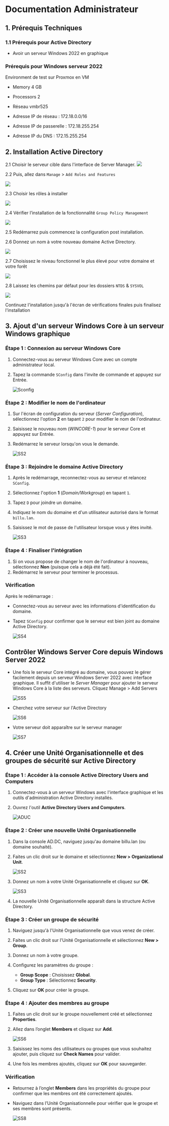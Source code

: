
# Documentation Administrateur 

## 1. Prérequis Techniques 

### 1.1 Prérequis pour Active Directory 

- Avoir un serveur Windows 2022 en graphique

### Prérequis pour Windows serveur 2022

Environment de test sur Proxmox en VM

* Memory      4 GB
    
* Processors  2 
    
* Réseau      vmbr525

* Adresse IP de réseau     : 172.18.0.0/16 
  
* Adresse IP de passerelle : 172.18.255.254 
  
* Adresse IP du DNS        : 172.15.255.254 

## 2. Installation Active Directory

2.1 Choisir le serveur cible dans l'interface de Server Manager. 
![](../Ressources/S02/choix_du_serveur.png)

2.2 Puis, allez dans `Manage` > `Add Roles and Features`

![](../Ressources/S02/Manage_add_roles.png)

2.3 Choisir les rôles à installer

![](../Ressources/S02/capture_install_adds_role.png)


2.4 Vérifier l’installation de la fonctionnalité `Group Policy Management`
   
![](../Ressources/S02/capture_install_adds_feature.png)
   
2.5 Redémarrez puis commencez la configuration post installation. 
   
   
2.6 Donnez un nom à votre nouveau domaine Active Directory.

   ![](../Ressources/S02/Nommage_AD.DC.png)
   
2.7 Choisissez le niveau fonctionnel le plus élevé pour votre domaine et votre forêt

   ![](../Ressources/S02/adds_config_niv_win.png)
   
2.8 Laissez les chemins par défaut pour les dossiers `NTDS` & `SYSVOL`

   ![](../Ressources/S02/adds_config_path.png)


   Continuez l'installation jusqu'à l'écran de vérifications finales puis finalisez l'installation
   
   
   
## 3. Ajout d'un serveur Windows Core à un serveur Windows graphique

### Étape 1 : Connexion au serveur Windows Core
1. Connectez-vous au serveur Windows Core avec un compte administrateur local.
2. Tapez la commande `SConfig` dans l'invite de commande et appuyez sur Entrée.

    ![Sconfig](../Ressources/S02/S02_WinCORE01_Sconfig.png)
    
### Étape 2 : Modifier le nom de l'ordinateur

1. Sur l'écran de configuration du serveur (*Server Configuration*), sélectionnez l'option **2** en tapant `2` pour modifier le nom de l'ordinateur.

2. Saisissez le nouveau nom (*WINCORE-1*) pour le serveur Core et appuyez sur Entrée. 

3. Redémarrez le serveur lorsqu'on vous le demande.

    ![SS2](../Ressources/S02/WinCORE_computer_name.png)

### Étape 3 : Rejoindre le domaine Active Directory

1. Après le redémarrage, reconnectez-vous au serveur et relancez `SConfig`.
2. Sélectionnez l'option **1** (*Domain/Workgroup*) en tapant `1`.
3. Tapez `D` pour joindre un domaine.
4. Indiquez le nom du domaine et d'un utilisateur autorisé dans le format `billu.lan`.
5. Saisissez le mot de passe de l'utilisateur lorsque vous y êtes invité.

    ![SS3](../Ressources/S02/WinCORE_Change_Domain.png)

### Étape 4 : Finaliser l'intégration
1. Si on vous propose de changer le nom de l'ordinateur à nouveau, sélectionnez **Non** (puisque cela a déjà été fait).
2. Redémarrez le serveur pour terminer le processus.

### Vérification
Après le redémarrage :
- Connectez-vous au serveur avec les informations d'identification du domaine.
- Tapez `SConfig` pour confirmer que le serveur est bien joint au domaine Active Directory.

    ![SS4](../Ressources/S02/WinCORE_final.png)

## Contrôler Windows Server Core depuis Windows Server 2022

- Une fois le serveur Core intégré au domaine, vous pouvez le gérer facilement depuis un serveur Windows Server 2022 avec interface graphique. Il suffit d'utiliser le *Server Manager* pour ajouter le serveur Windows Core à la liste des serveurs. Cliquez Manage > Add Servers

    ![SS5](../Ressources/S02/WinCORE_Windows_server_manager.png) 

- Cherchez votre serveur sur l'Active Directory

    ![SS6](../Ressources/S02/WinCORE_windows_server_manager_add.png)
    
- Votre serveur doit apparaître sur le serveur manager

    ![SS7](../Ressources/S02/WinCORE_windows_server_manager_final.png)

## 4. Créer une Unité Organisationnelle et des groupes de sécurité sur Active Directory

### Étape 1 : Accéder à la console Active Directory Users and Computers
1. Connectez-vous à un serveur Windows avec l'interface graphique et les outils d'administration Active Directory installés.
2. Ouvrez l'outil **Active Directory Users and Computers**.

    ![ADUC](../Ressources/S02/OU_et_des_groupes_01.png)

### Étape 2 : Créer une nouvelle Unité Organisationnelle
1. Dans la console AD.DC, naviguez jusqu'au domaine billu.lan (ou domaine souhaité).
2. Faites un clic droit sur le domaine et sélectionnez **New > Organizational Unit**.

    ![SS2](../Ressources/S02/New_OU.png)

3. Donnez un nom à votre Unité Organisationnelle et cliquez sur **OK**.

    ![SS3](../Ressources/S02/Nommage_OU.png)

4. La nouvelle Unité Organisationnelle apparaît dans la structure Active Directory.

    

### Étape 3 : Créer un groupe de sécurité
1. Naviguez jusqu'à l'Unité Organisationnelle que vous venez de créer.
2. Faites un clic droit sur l'Unité Organisationnelle et sélectionnez **New > Group**.


3. Donnez un nom à votre groupe.
4. Configurez les paramètres du groupe :
   - **Group Scope** : Choisissez **Global**.
   - **Group Type** : Sélectionnez **Security**.
5. Cliquez sur **OK** pour créer le groupe.

    

### Étape 4 : Ajouter des membres au groupe
1. Faites un clic droit sur le groupe nouvellement créé et sélectionnez **Properties**.
2. Allez dans l’onglet **Members** et cliquez sur **Add**.

    ![SS6](../Ressources/S02/New_group.png)

3. Saisissez les noms des utilisateurs ou groupes que vous souhaitez ajouter, puis cliquez sur **Check Names** pour valider.
4. Une fois les membres ajoutés, cliquez sur **OK** pour sauvegarder.


### Vérification
- Retournez à l’onglet **Members** dans les propriétés du groupe pour confirmer que les membres ont été correctement ajoutés.
- Naviguez dans l’Unité Organisationnelle pour vérifier que le groupe et ses membres sont présents.

    ![SS8](../Ressources/S02/User.png)


   

   
  

    



